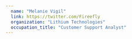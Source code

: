 ```yaml
---
  name: "Melanie Vigil"
  link: https://twitter.com/Fireefly
  organization: "Lithium Technologies"
  occupation_title: "Customer Support Analyst"
---
```

